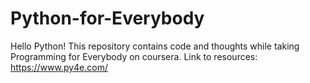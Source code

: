 # Python-for-Everybody
Hello Python! This repository contains code and thoughts while taking Programming for Everybody on coursera. Link to resources: https://www.py4e.com/
